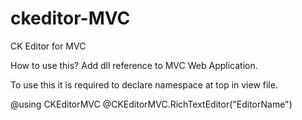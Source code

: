 # ckeditor-MVC
CK Editor for MVC

How to use this?
Add dll reference to MVC Web Application.

To use this it is required to declare namespace at top in view file.


@using CKEditorMVC
@CKEditorMVC.RichTextEditor("EditorName")
